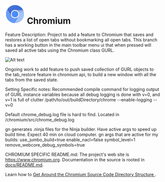 # ![Logo](chrome/app/theme/chromium/product_logo_64.png) Chromium

Feature Description:
Project to add a feature to Chromium that saves and restores a list of open tabs without bookmarking all open tabs.
This branch has a working button in the main toolbar menu ui that when pressed will saved all active tabs using the Chromium class GURL.

![Alt text](https://user-images.githubusercontent.com/12516060/33656593-7e278270-da44-11e7-9647-50f207302ac1.png "Snapshot of feature in UI")

Ongoing work to add feature to push saved collection of GURL objects to the tab_restore feature in chromium api, to build a new window with all the tabs from the saved state.




Setting Specific notes:
Recommended compile command for logging output of GURL instance variables
because all debug logging is done with v=0, and v=1 is full of clutter
/path/to/out/buildDirectory/chrome --enable-logging --v=0


Default chrome_debug.log file is hard to find. Located in
/chromium/src/chrome_debug.log


gn generates .ninja files for the Ninja builder. Have active args to speed up build time. Expect 40 min on cloud computer.
gn args that are active for my builds:
use_jumbo_build=true
enable_nacl=false
symbol_level=1
remove_webcore_debug_symbols=true






CHROMIUM SPECIFIC README.md:
The project's web site is https://www.chromium.org.
Documentation in the source is rooted in [docs/README.md](docs/README.md).

Learn how to [Get Around the Chromium Source Code Directory Structure
](https://www.chromium.org/developers/how-tos/getting-around-the-chrome-source-code).
